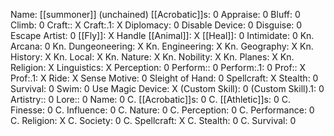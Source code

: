Name: [[summoner]] (unchained)
[[Acrobatic]]s: 0
Appraise: 0
Bluff: 0
Climb: 0
Craft:: X
Craft:.1: X
Diplomacy: 0
Disable Device: 0
Disguise: 0
Escape Artist: 0
[[Fly]]: X
Handle [[Animal]]: X
[[Heal]]: 0
Intimidate: 0
Kn. Arcana: 0
Kn. Dungeoneering: X
Kn. Engineering: X
Kn. Geography: X
Kn. History: X
Kn. Local: X
Kn. Nature: X
Kn. Nobility: X
Kn. Planes: X
Kn. Religion: X
Linguistics: X
Perception: 0
Perform:: 0
Perform:.1: 0
Prof:: X
Prof:.1: X
Ride: X
Sense Motive: 0
Sleight of Hand: 0
Spellcraft: X
Stealth: 0
Survival: 0
Swim: 0
Use Magic Device: X
(Custom Skill): 0
(Custom Skill).1: 0
Artistry:: 0
Lore:: 0
Name: 0
C. [[Acrobatic]]s: 0
C. [[Athletic]]s: 0
C. Finesse: 0
C. Influence: 0
C. Nature: 0
C. Perception: 0
C. Performance: 0
C. Religion: X
C. Society: 0
C. Spellcraft: X
C. Stealth: 0
C. Survival: 0
